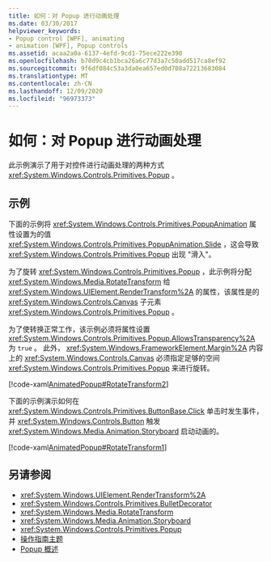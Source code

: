 ```yaml
---
title: 如何：对 Popup 进行动画处理
ms.date: 03/30/2017
helpviewer_keywords:
- Popup control [WPF], animating
- animation [WPF], Popup controls
ms.assetid: acaa2a0a-6137-4efd-9cd1-75ece222e390
ms.openlocfilehash: b70d9c4cb1bca26a6c77d3a7c50add517ca8ef92
ms.sourcegitcommit: 9f6df084c53a3da0ea657ed0d708a72213683084
ms.translationtype: MT
ms.contentlocale: zh-CN
ms.lasthandoff: 12/09/2020
ms.locfileid: "96973373"
---
```

# <a name="how-to-animate-a-popup"></a>如何：对 Popup 进行动画处理
此示例演示了用于对控件进行动画处理的两种方式 <xref:System.Windows.Controls.Primitives.Popup> 。  
  
## <a name="example"></a>示例  
 下面的示例将 <xref:System.Windows.Controls.Primitives.PopupAnimation> 属性设置为的值 <xref:System.Windows.Controls.Primitives.PopupAnimation.Slide> ，这会导致 <xref:System.Windows.Controls.Primitives.Popup> 出现 "滑入"。  
  
 为了旋转 <xref:System.Windows.Controls.Primitives.Popup> ，此示例将分配 <xref:System.Windows.Media.RotateTransform> 给 <xref:System.Windows.UIElement.RenderTransform%2A> 的属性，该属性是的 <xref:System.Windows.Controls.Canvas> 子元素 <xref:System.Windows.Controls.Primitives.Popup> 。  
  
 为了使转换正常工作，该示例必须将属性设置 <xref:System.Windows.Controls.Primitives.Popup.AllowsTransparency%2A> 为 `true` 。 此外， <xref:System.Windows.FrameworkElement.Margin%2A> 内容上的 <xref:System.Windows.Controls.Canvas> 必须指定足够的空间 <xref:System.Windows.Controls.Primitives.Popup> 来进行旋转。  
  
 [!code-xaml[AnimatedPopup#RotateTransform2](~/samples/snippets/csharp/VS_Snippets_Wpf/AnimatedPopup/CS/Window1.xaml#rotatetransform2)]  
  
 下面的示例演示如何在 <xref:System.Windows.Controls.Primitives.ButtonBase.Click> 单击时发生事件，并 <xref:System.Windows.Controls.Button> 触发 <xref:System.Windows.Media.Animation.Storyboard> 启动动画的。  
  
 [!code-xaml[AnimatedPopup#RotateTransform1](~/samples/snippets/csharp/VS_Snippets_Wpf/AnimatedPopup/CS/Window1.xaml#rotatetransform1)]  
  
## <a name="see-also"></a>另请参阅

- <xref:System.Windows.UIElement.RenderTransform%2A>
- <xref:System.Windows.Controls.Primitives.BulletDecorator>
- <xref:System.Windows.Media.RotateTransform>
- <xref:System.Windows.Media.Animation.Storyboard>
- <xref:System.Windows.Controls.Primitives.Popup>
- [操作指南主题](popup-how-to-topics.md)
- [Popup 概述](popup-overview.md)
